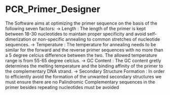 # PCR_Primer_Designer
The Software aims at optimizing the primer sequence on the basis of the following seven factors:
-> Length : The length of the primer is kept between 18-30 nucleotides to maintain proper specificity and avoid self-dimerization
            or non-specific annealing to common stretches of nucleotide sequences.
-> Temperature : The temperature for annealing needs to be similar for the forward and the reverse primer sequences with no more
                 than a 5 degree celcius difference between the two. The allowed temperature range is from 55-65 degree celcius.
-> GC Content : The GC content gretly determines the melting temperature and the binding affinity of the primer to the complementary
                DNA strand.
-> Secondary Structure Formation : In order to efficiently avoid the formation of the unwanted secondary structures we must ensure
                                   there are no Palindromic Complementary sequences in the primer besides repeating nucleotides must
                                   be avoided 
